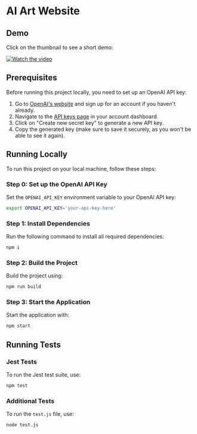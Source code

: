 
# AI Art Website


## Demo

Click on the thumbnail to see a short demo:

[![Watch the video](https://img.youtube.com/vi/wcxgi5kpqho/0.jpg)](https://www.youtube.com/watch?v=wcxgi5kpqho)


## Prerequisites

Before running this project locally, you need to set up an OpenAI API key:

1. Go to [OpenAI's website](https://openai.com/) and sign up for an account if you haven't already.
2. Navigate to the [API keys page](https://platform.openai.com/account/api-keys) in your account dashboard.
3. Click on "Create new secret key" to generate a new API key.
4. Copy the generated key (make sure to save it securely, as you won't be able to see it again).

## Running Locally

To run this project on your local machine, follow these steps:

### Step 0: Set up the OpenAI API Key

Set the `OPENAI_API_KEY` environment variable to your OpenAI API key:

```bash
export OPENAI_API_KEY='your-api-key-here'
```

### Step 1: Install Dependencies

Run the following command to install all required dependencies:

```bash
npm i
```

### Step 2: Build the Project

Build the project using:

```bash
npm run build
```

### Step 3: Start the Application

Start the application with:

```bash
npm start
```

## Running Tests

### Jest Tests

To run the Jest test suite, use:

```bash
npm test
```

### Additional Tests

To run the `test.js` file, use:

```bash
node test.js
```

